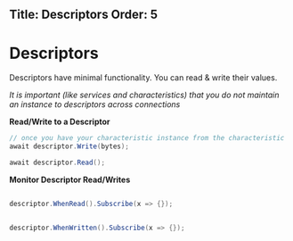 Title: Descriptors
Order: 5
---
# Descriptors

Descriptors have minimal functionality.  You can read & write their values. 

_It is important (like services and characteristics) that you do not maintain an instance to descriptors across connections_

**Read/Write to a Descriptor**
```csharp
// once you have your characteristic instance from the characteristic
await descriptor.Write(bytes);

await descriptor.Read();
```

**Monitor Descriptor Read/Writes**
```csharp

descriptor.WhenRead().Subscribe(x => {});


descriptor.WhenWritten().Subscribe(x => {});

```